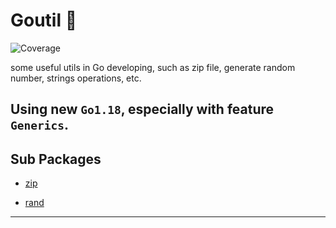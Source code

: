 # Goutil 🔧
![Coverage](https://img.shields.io/badge/Coverage-76.0%25-brightgreen)

some useful utils in Go developing, such as zip file, generate random number, strings operations, etc.

## Using new `Go1.18`, especially with feature `Generics`.

## Sub Packages

* [zip](./zip)

* [rand](./rand)

---
